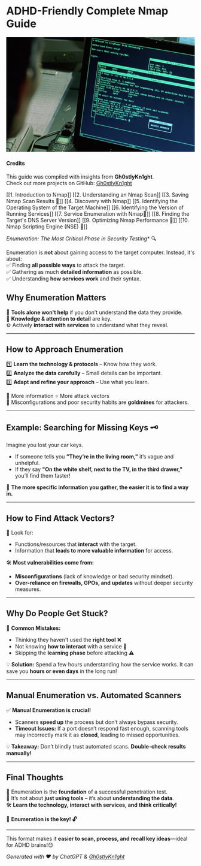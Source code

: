 
# ADHD-Friendly Complete Nmap Guide

<img title="a title" alt="Alt text" src="https://github.com/Gh0stlyKn1ght/ADHD-Friendly-security/blob/93eb2f344973599d48af85a73a80fb2304c8b5a5/ASSETS/trinity-nmapscreen-hd-crop-1200x728-1669528433.jpg">

#### Credits
This guide was compiled with insights from **Gh0stlyKn1ght**.  
Check out more projects on GitHub: [Gh0stlyKn1ght](https://github.com/Gh0stlyKn1ght)

 
[[1. Introduction to Nmap]]
[[2. Understanding an Nmap Scan]]
[[3. Saving Nmap Scan Results 🚀]]
[[4. Discovery with Nmap]]
[[5. Identifying the Operating System of the Target Machine]]
[[6. Identifying the Version of Running Services]]
[[7. Service Enumeration with Nmap🚀]]
[[8. Finding the Target's DNS Server Version]]
[[9. Optimizing Nmap Performance 🚀]]
[[10. Nmap Scripting Engine (NSE) 🚀]]



*Enumeration: The Most Critical Phase in Security Testing** 🔍



Enumeration is **not** about gaining access to the target computer. Instead, it's about:  
✅ Finding **all possible ways** to attack the target.  
✅ Gathering as much **detailed information** as possible.  
✅ Understanding **how services work** and their syntax.

## **Why Enumeration Matters**

🚀 **Tools alone won't help** if you don’t understand the data they provide.  
🧠 **Knowledge & attention to detail** are key.  
⚙️ Actively **interact with services** to understand what they reveal.

---

## **How to Approach Enumeration**

1️⃣ **Learn the technology & protocols** – Know how they work.  
2️⃣ **Analyze the data carefully** – Small details can be important.  
3️⃣ **Adapt and refine your approach** – Use what you learn.

🔹 More information = More attack vectors  
🔹 Misconfigurations and poor security habits are **goldmines** for attackers.

---

## **Example: Searching for Missing Keys 🗝️**

Imagine you lost your car keys.

- If someone tells you **"They’re in the living room,"** it’s vague and unhelpful.
- If they say **"On the white shelf, next to the TV, in the third drawer,"** you’ll find them faster!

📌 **The more specific information you gather, the easier it is to find a way in.**

---

## **How to Find Attack Vectors?**

🔎 Look for:

- Functions/resources that **interact** with the target.
- Information that **leads to more valuable information** for access.

🛠 **Most vulnerabilities come from:**

- **Misconfigurations** (lack of knowledge or bad security mindset).
- **Over-reliance on firewalls, GPOs, and updates** without deeper security measures.

---

## **Why Do People Get Stuck?**

🚨 **Common Mistakes:**

- Thinking they haven't used the **right tool** ❌
- Not knowing **how to interact** with a service 🤷
- Skipping the **learning phase** before attacking ⚠️

💡 **Solution:** Spend a few hours understanding how the service works. It can save you **hours or even days** in the long run!

---

## **Manual Enumeration vs. Automated Scanners**

✅ **Manual Enumeration is crucial!**

- Scanners **speed up** the process but don’t always bypass security.
- **Timeout Issues:** If a port doesn’t respond fast enough, scanning tools may incorrectly mark it as **closed**, leading to missed opportunities.

💡 **Takeaway:** Don’t blindly trust automated scans. **Double-check results manually!**

---

## **Final Thoughts**

🚀 Enumeration is the **foundation** of a successful penetration test.  
🔎 It’s not about **just using tools** – it’s about **understanding the data**.  
🛠 **Learn the technology, interact with services, and think critically!**

🔑 **Enumeration is the key! 🔓**

---

This format makes it **easier to scan, process, and recall key ideas**—ideal for ADHD brains!😊


*Generated with ❤️ by ChatGPT & [Gh0stlyKn1ght](https://github.com/Gh0stlyKn1ght)*



